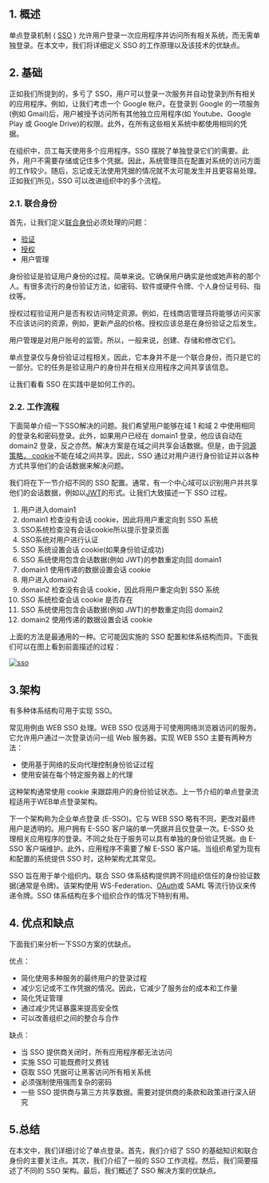 ## 1. 概述

单点登录机制 ( [SSO](https://www.baeldung.com/sso-spring-security-oauth2) ) 允许用户登录一次应用程序并访问所有相关系统，而无需单独登录。在本文中，我们将详细定义 SSO 的工作原理以及该技术的优缺点。

## 2. 基础

正如我们所提到的，多亏了 SSO，用户可以登录一次服务并自动登录到所有相关的应用程序。例如，让我们考虑一个 Google 帐户。在登录到 Google 的一项服务(例如 Gmail)后，用户被授予访问所有其他独立应用程序(如 Youtube、Google Play 或 Google Drive)的权限。此外，在所有这些相关系统中都使用相同的凭据。

在组织中，员工每天使用多个应用程序。SSO 摆脱了单独登录它们的需要。此外，用户不需要存储或记住多个凭据。因此，系统管理员在配置对系统的访问方面的工作较少。随后，忘记或无法使用凭据的情况就不太可能发生并且更容易处理。正如我们所见，SSO 可以改进组织中的多个流程。

### 2.1. 联合身份

首先，让我们定义[联合身份](https://en.wikipedia.org/wiki/Federated_identity)必须处理的问题：

-   [验证](https://www.baeldung.com/spring-security-authentication-and-registration)
-   [授权](https://www.baeldung.com/spring-security-custom-oauth-requests)
-   用户管理

身份验证是验证用户身份的过程。简单来说。它确保用户确实是他或她声称的那个人。有很多流行的身份验证方法，如密码、软件或硬件令牌、个人身份证号码、指纹等。

授权过程验证用户是否有权访问特定资源。例如，在线商店管理员将能够访问买家不应该访问的资源，例如，更新产品的价格。授权应该总是在身份验证之后发生。

用户管理是对用户账号的监管。所以，一般来说，创建、存储和修改它们。

单点登录仅与身份验证过程相关。因此，它本身并不是一个联合身份，而只是它的一部分。它的任务是验证用户的身份并在相关应用程序之间共享该信息。

让我们看看 SSO 在实践中是如何工作的。

### 2.2. 工作流程

下面简单介绍一下SSO解决的问题。我们希望用户能够在域 1 和域 2 中使用相同的登录名和密码登录。此外，如果用户已经在 domain1 登录，他应该自动在 domain2 登录，反之亦然。解决方案是在域之间共享会话数据。但是，由于[同源策略， ](https://en.wikipedia.org/wiki/Same-origin_policy)[cookie](https://www.baeldung.com/cookies-java)不能在域之间共享。因此，SSO 通过对用户进行身份验证并以各种方式共享他们的会话数据来解决问题。

我们将在下一节介绍不同的 SSO 配置。通常，有一个中心域可以识别用户并共享他们的会话数据，例如以[JWT](https://www.baeldung.com/spring-security-oauth-jwt)的形式。让我们大致描述一下 SSO 过程。

1.  用户进入domain1
2.  domain1 检查没有会话 cookie，因此将用户重定向到 SSO 系统
3.  SSO系统检查没有会话cookie所以提示登录页面
4.  SSO系统对用户进行认证
5.  SSO 系统设置会话 cookie(如果身份验证成功)
6.  SSO 系统使用包含会话数据(例如 JWT)的参数重定向回 domain1
7.  domain1 使用传递的数据设置会话 cookie
8.  用户进入domain2
9.  domain2 检查没有会话 cookie，因此将用户重定向到 SSO 系统
10.  SSO 系统检查会话 cookie 是否存在
11.  SSO 系统使用包含会话数据(例如 JWT)的参数重定向回 domain2
12.  domain2 使用传递的数据设置会话 cookie

上面的方法是最通用的一种。它可能因实施的 SSO 配置和体系结构而异。下面我们可以在图上看到前面描述的过程：

[![sso](https://www.baeldung.com/wp-content/uploads/sites/4/2021/01/sso.svg)](https://www.baeldung.com/wp-content/uploads/sites/4/2021/01/sso.svg)

## 3.架构

有多种体系结构可用于实现 SSO。

常见用例由 WEB SSO 处理。WEB SSO 仅适用于可使用网络浏览器访问的服务。它允许用户通过一次登录访问一组 Web 服务器。实现 WEB SSO 主要有两种方法：

-   使用基于网络的反向代理控制身份验证过程
-   使用安装在每个特定服务器上的代理

这种架构通常使用 cookie 来跟踪用户的身份验证状态。上一节介绍的单点登录流程适用于WEB单点登录架构。

下一个架构称为企业单点登录 (E-SSO)。它与 WEB SSO 略有不同，更改对最终用户是透明的。用户拥有 E-SSO 客户端的单一凭据并且仅登录一次。E-SSO 处理相关应用程序的登录。不同之处在于服务可以具有单独的身份验证凭据。由 E-SSO 客户端维护。此外，应用程序不需要了解 E-SSO 客户端。当组织希望为现有和配置的系统提供 SSO 时，这种架构尤其常见。

SSO 旨在用于单个组织内。联合 SSO 体系结构提供跨不同组织信任的身份验证数据(通常是令牌)。该架构使用 WS-Federation、[OAuth](https://www.baeldung.com/spring-security-oauth)或 SAML 等流行协议来传递令牌。SSO 体系结构在多个组织合作的情况下特别有用。

## 4. 优点和缺点

下面我们来分析一下SSO方案的优缺点。

优点：

-   简化使用多种服务的最终用户的登录过程
-   减少忘记或不工作凭据的情况。因此，它减少了服务台的成本和工作量
-   简化凭证管理
-   通过减少凭证暴露来提高安全性
-   可以改善组织之间的整合与合作

缺点：

-   当 SSO 提供商关闭时，所有应用程序都无法访问
-   实施 SSO 可能既费时又费钱
-   窃取 SSO 凭据可让黑客访问所有相关系统
-   必须强制使用强而复杂的密码
-   一些 SSO 提供商与第三方共享数据。需要对提供商的条款和政策进行深入研究

## 5.总结

在本文中，我们详细讨论了单点登录。首先，我们介绍了 SSO 的基础知识和联合身份的主要关注点。其次，我们介绍了一般的 SSO 工作流程。然后，我们简要描述了不同的 SSO 架构。最后，我们概述了 SSO 解决方案的优缺点。